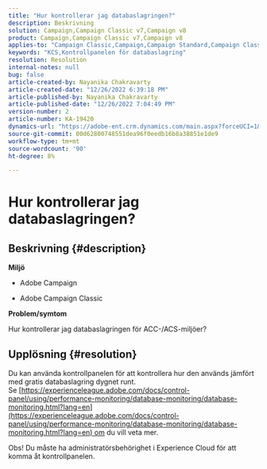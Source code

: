 ```yaml
---
title: "Hur kontrollerar jag databaslagringen?"
description: Beskrivning
solution: Campaign,Campaign Classic v7,Campaign v8
product: Campaign,Campaign Classic v7,Campaign v8
applies-to: "Campaign Classic,Campaign,Campaign Standard,Campaign Classic v7,Campaign v8"
keywords: "KCS,Kontrollpanelen för databaslagring"
resolution: Resolution
internal-notes: null
bug: false
article-created-by: Nayanika Chakravarty
article-created-date: "12/26/2022 6:39:18 PM"
article-published-by: Nayanika Chakravarty
article-published-date: "12/26/2022 7:04:49 PM"
version-number: 2
article-number: KA-19420
dynamics-url: "https://adobe-ent.crm.dynamics.com/main.aspx?forceUCI=1&pagetype=entityrecord&etn=knowledgearticle&id=8081a299-4c85-ed11-81ac-6045bd006b4b"
source-git-commit: 00d62800748551dea96f0eedb16b8a38851e1de9
workflow-type: tm+mt
source-wordcount: '90'
ht-degree: 8%

---
```


# Hur kontrollerar jag databaslagringen?

## Beskrivning {#description}


<b>Miljö</b>

- Adobe Campaign

- Adobe Campaign Classic

<b>Problem/symtom</b>

Hur kontrollerar jag databaslagringen för ACC-/ACS-miljöer?


## Upplösning {#resolution}


Du kan använda kontrollpanelen för att kontrollera hur den används jämfört med gratis databaslagring dygnet runt. Se [https://experienceleague.adobe.com/docs/control-panel/using/performance-monitoring/database-monitoring/database-monitoring.html?lang=en](https://experienceleague.adobe.com/docs/control-panel/using/performance-monitoring/database-monitoring/database-monitoring.html?lang=en) om du vill veta mer.

Obs! Du måste ha administratörsbehörighet i Experience Cloud för att komma åt kontrollpanelen.
